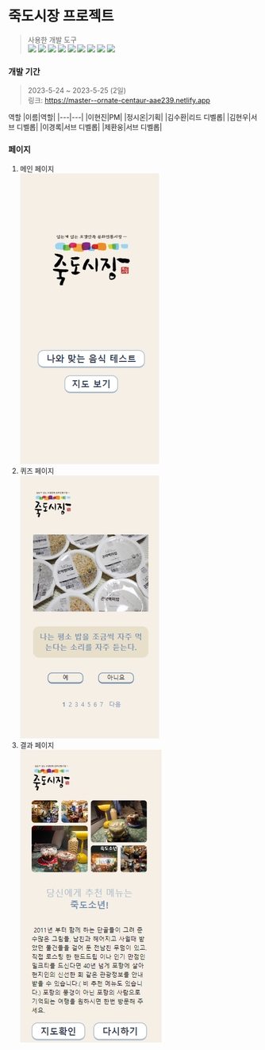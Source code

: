 # 죽도시장 프로젝트

> 사용한 개발 도구  
> <img src="https://img.shields.io/badge/HTML5-E34F26?style=for-the-badge&logo=HTML5&logoColor=white"> <img src="https://img.shields.io/badge/CSS3-1572B6?style=for-the-badge&logo=CSS3&logoColor=white"> <img src="https://img.shields.io/badge/javascript-F7DF1E?style=for-the-badge&logo=javascript&logoColor=white"> <img src="https://img.shields.io/badge/react-61DAFB?style=for-the-badge&logo=react&logoColor=white"> <img src="https://img.shields.io/badge/typescript-3178C6?style=for-the-badge&logo=typescript&logoColor=white"> <img src="https://img.shields.io/badge/tailwindcss-06B6D4?style=for-the-badge&logo=tailwindcss&logoColor=white"> <img src="https://img.shields.io/badge/prettier-F7B93E?style=for-the-badge&logo=prettier&logoColor=white"> <img src="https://img.shields.io/badge/eslint-4B32C3?style=for-the-badge&logo=eslint&logoColor=white"> <img src="https://img.shields.io/badge/webpack-8DD6F9?style=for-the-badge&logo=webpack&logoColor=white">

### 개발 기간

> 2023-5-24 ~ 2023-5-25 (2일)  
> 링크: https://master--ornate-centaur-aae239.netlify.app

역할
|이름|역할|
|---|---|
|이현진|PM|
|정시온|기획|
|김수환|리드 디벨롭|
|김현우|서브 디벨롭|
|이경록|서브 디벨롭|
|제환웅|서브 디벨롭|

### 페이지

1. 메인 페이지  
   ![main](./1.png)
2. 퀴즈 페이지  
   ![quiz](./2.png)
3. 결과 페이지  
   ![result](./3.png)

